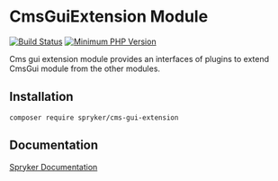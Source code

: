 # CmsGuiExtension Module
[![Build Status](https://travis-ci.org/spryker/cms-gui-extension.svg)](https://travis-ci.org/spryker/cms-gui-extension)
[![Minimum PHP Version](https://img.shields.io/badge/php-%3E%3D%207.2-8892BF.svg)](https://php.net/)

Cms gui extension module provides an interfaces of plugins to extend CmsGui module from the other modules.

## Installation

```
composer require spryker/cms-gui-extension
```

## Documentation

[Spryker Documentation](https://documentation.spryker.com/module_guide/overview.htm)
